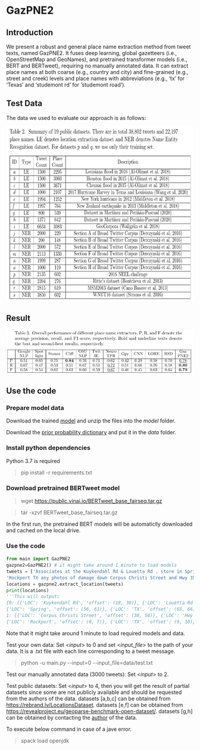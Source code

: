 # GazPNE2
## Introduction

We present  a robust and general place name extraction method from tweet texts, named GazPNE2. It fuses deep learning, global gazetteers (i.e., OpenStreetMap and GeoNames), and pretrained transformer models (i.e., BERT and BERTweet), requiring no manually annotated data. It can extract place names at both coarse (e.g., country and city) and fine-grained (e.g., street and creek) levels and place names with abbreviations (e.g., ‘tx’ for ‘Texas’ and ‘studemont rd’ for ‘studemont road’). 

## Test Data
The data we used to evaluate our approach is as follows:
<p align="center">
<a href="url">
 <img src="figure/data.png" width="700" height="470" ></a>
</p>

## Result
<p align="center">
<a href="url">
 <img src="figure/overall_result.png" ></a>
</p>

## Use the code
### Prepare model data
Download the trained [model](https://drive.google.com/file/d/1vN0dGBS2JvyKjaZ6eb-u_o6Veq5p9uFv/view?usp=sharin) and unzip the files into the _model_ folder.

Download the [prior probability dictionary](https://drive.google.com/file/d/1jQ29fWNQP48nUUoU_Cwx67MffUjDTf1c/view?usp=sharing) and put it in the _data_ folder.


### Install python dependencies
Python 3.7 is required

> pip install -r requirements.txt

### Download pretrained BERTweet model
> wget https://public.vinai.io/BERTweet_base_fairseq.tar.gz

> tar -xzvf BERTweet_base_fairseq.tar.gz

In the first run, the pretrained BERT models will be automaticlly downloaded and cached on the local drive.


### Use the code

```python
from main import GazPNE2
gazpne2=GazPNE2() # it might take around 1 minute to load models
tweets = ['Associates at the Kuykendahl Rd & Louetta Rd . store in Spring , TX gave our customers a reason to smile (: tayytink )',\
'Rockport TX any photos of damage down Corpus Christi Street and Hwy 35 area ? Harve ']
locations = gazpne2.extract_location(tweets)
print(locations)
'''This will output:
{0: [{'LOC': 'Kuykendahl Rd', 'offset': (18, 30)}, {'LOC': 'Louetta Rd', 'offset': (34, 43)}, 
{'LOC': 'Spring', 'offset': (56, 61)}, {'LOC': 'TX', 'offset': (65, 66)}], 
1: [{'LOC': 'Corpus Christi Street', 'offset': (38, 58)}, {'LOC': 'Hwy 35', 'offset': (64, 69)}, 
{'LOC': 'Rockport', 'offset': (0, 7)}, {'LOC': 'TX', 'offset': (9, 10)}]}
```

Note that it might take around 1 minute to load required models and data. 

Test your own data: Set <*input*> to 0 and set <*input_file*> to the path of your data. It is a .txt file with each line corresponding to a tweet message.

> python -u main.py --input=0 --input_file=data/test.txt


Test our manually annotated data (3000 tweets): Set <*input*> to 2.

Test public datasets: Set <*input*> to 4, then you will get the result of partial datasets since some are not publicly available and should be requested from the authors of the data.
datasets [a,b,c]  can be obtained from https://rebrand.ly/LocationsDataset.
datasets [e,f] can be obtained from https://revealproject.eu/geoparse-benchmark-open-dataset/.
datasets [g,h] can be obtained by contacting the [author](https://www.researchgate.net/publication/342550989_Knowledge-based_rules_for_the_extraction_of_complex_fine-grained_locative_references_from_tweets) of the data.

To execute below command in case of a jave error.  

> spack load openjdk


